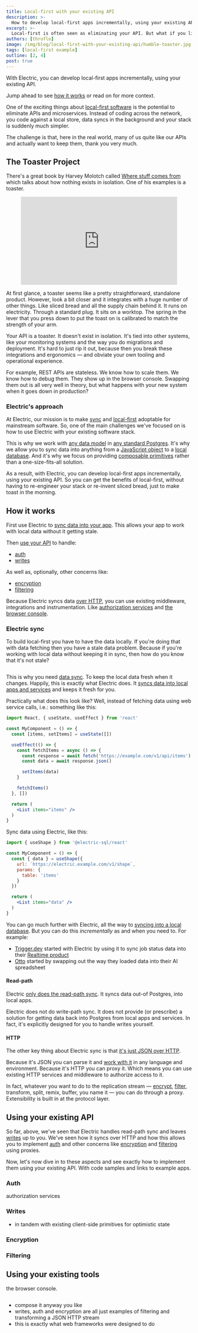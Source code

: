 ```yaml
---
title: Local-first with your existing API
description: >-
  How to develop local-first apps incrementally, using your existing API.
excerpt: >-
  Local-first is often seen as eliminating your API. But what if you like your API or need to keep it because of other code paths and integrations? This post shows how you can develop local-first apps incrementally, using your existing API.
authors: [thruflo]
image: /img/blog/local-first-with-your-existing-api/humble-toaster.jpg
tags: [local-first example]
outline: [2, 4]
post: true
---
```


<script setup>
  import BrowserConsolePNG from '/static/img/blog/browser-console.png?url'
  import NoStaleDataJGP from '/static/img/blog/no-stale-data.jpg?url'
</script>

<div class="warning custom-block github-alert">
  <p style="margin-bottom: 10px">
    With Electric, you can develop local-first apps incrementally,
    using your existing API.
  </p>
  <p>
    <span class="no-wrap">Jump ahead to see</span> <a href="#how-it-works">how it works</a> or read on for more context.
  </p>
</div>

One of the exciting things about [local-first software](/use-cases/local-first-software) is the potential to eliminate APIs and microservices. Instead of coding across the network, you code against a local store, data syncs in the background and your stack is suddenly much simpler.

The challenge is that, here in the real world, many of us quite like our APIs and actually want to keep them, thank you very much.

## The Toaster Project

There's a great book by Harvey Molotch called [Where stuff comes from](https://www.amazon.com/Where-Stuff-Comes-Toasters-Computers/dp/0415944007) which talks about how nothing exists in isolation. One of his examples is a toaster.

<figure style="max-width: 512px;">
  <div style="position:relative;height:0;padding-bottom:56.25%">
    <iframe src="https://embed.ted.com/talks/thomas_thwaites_how_i_built_a_toaster_from_scratch?subtitle=en" width="512px" height="288px" title="How I built a toaster -- from scratch" style="position:absolute;left:0;top:0;width:100%;height:100%" frameborder="0" scrolling="no" allowfullscreen>
    </iframe>
  </div>
</figure>

At first glance, a toaster seems like a pretty straightforward, standalone product. However, look a bit closer and it integrates with a huge number of other things. Like sliced bread and all the supply chain behind it. It runs on electricity. Through a standard plug. It sits on a worktop. The spring in the lever that you press down to put the toast on is calibrated to match the strength of your arm.

Your API is a toaster. It doesn't exist in isolation. It's tied into other systems, like your monitoring systems and the way you do migrations and deployment. It's hard to just rip it out, because then you break these integrations and ergonomics &mdash; and obviate your own tooling and operational experience.

For example, REST APIs are stateless. We know how to scale them. We know how to debug them. They show up in the browser console. Swapping them out is all very well in theory, but what happens with your new system when it goes down in production?

### Electric's approach

At Electric, our mission is to make [sync](/use-cases/state-transfer) and [local-first](/use-cases/local-first-software) adoptable for mainstream software. So, one of the main challenges we've focused on is how to use Electric with your existing software stack.

This is why we work with [any data model](/docs/guides/deployment#data-model-compatibility) in [any standard Postgres](/docs/guides/deployment#_1-running-postgres). It's why we allow you to sync data into anything from a [JavaScript object](/docs/api/clients/typescript#shape) to a [local database](/product/pglite). And it's why we focus on providing [composable primitives](/blog/2024/07/17/electric-next) rather than a one-size-fits-all solution.

As a result, with Electric, you can develop local-first apps incrementally, using your existing API. So you can get the benefits of local-first, without having to re-engineer your stack or re-invent sliced bread, just to make toast in the morning.

## How it works

First use Electric to [sync data into your app](#electric-sync). This allows your app to work with local data without it getting stale.

Then [use your API](#using-your-api) to handle:

- [auth](#auth)
- [writes](#writes)

As well as, optionally, other concerns like:

- [encryption](#encryption)
- [filtering](#filtering)

Because Electric syncs data [over HTTP](#http-and-json), you can use existing middleware, integrations and instrumentation. Like [authorization services](#external-auth-services) and [the browser console](#debugging-example).

### Electric sync

To build local-first you have to have the data locally. If you're doing that with data fetching then you have a stale data problem. Because if you're working with local data without keeping it in sync, then how do you know that it's not stale?

<figure style="max-width: 512px">
  <a :href="NoStaleDataJGP">
    <img :src="NoStaleDataJGP" />
  </a>
</figure>

This is why you need [data sync](/use-cases/data-sync). To keep the local data fresh when it changes. Happily, this is exactly what Electric does. It [syncs data into local apps and services](/product/electric) and keeps it fresh for you.

Practically what does this look like? Well, instead of fetching data using web service calls, i.e.: something like this:

```jsx
import React, { useState, useEffect } from 'react'

const MyComponent = () => {
  const [items, setItems] = useState([])

  useEffect(() => {
    const fetchItems = async () => {
      const response = await fetch('https://example.com/v1/api/items')
      const data = await response.json()

      setItems(data)
    }

    fetchItems()
  }, [])

  return (
    <List items="items" />
  )
}
```

Sync data using Electric, like this:

```jsx
import { useShape } from '@electric-sql/react'

const MyComponent = () => {
  const { data } = useShape({
    url: `https://electric.example.com/v1/shape`,
    params: {
      table: 'items'
    }
  })

  return (
    <List items="data" />
  )
}
```

You can go much further with Electric, all the way to [syncing into a local database](/product/pglite). But you can do this *incrementally* as and when you need to. For example:

- [Trigger.dev](https://trigger.dev/) started with Electric by using it to sync job status data into their [Realtime product](https://trigger.dev/launchweek/0/realtime)
- [Otto](https://ottogrid.ai) started by swapping out the way they loaded data into their AI spreadsheet

#### Read-path

Electric [only does the read-path sync](/docs/guides/writes#local-writes-with-electric). It syncs data out-of Postgres, into local apps.

Electric does not do write-path sync. It does not provide (or prescribe) a solution for getting data back into Postgres from local apps and services. In fact, it's explicitly designed for you to handle writes yourself.

#### HTTP

The other key thing about Electric sync is that [it's just JSON over HTTP](/docs/api/http).

Because it's JSON you can parse it and [work with it](/docs/guides/client-development) in any language and environment. Because it's HTTP you can proxy it. Which means you can use existing HTTP services and middleware to authorize access to it.

In fact, whatever you want to do to the replication stream &mdash; [encrypt](#encryption), [filter](#filtering), transform, split, remix, buffer, you name it &mdash; you can do through a proxy. Extensibility is built in at the protocol layer.

## Using your existing API

So far, above, we've seen that Electric handles read-path sync and leaves [writes](#writes) up to you. We've seen how it syncs over HTTP and how this allows you to implement [auth](#) and other concerns like [encryption](#) and [filtering](#) using proxies.

Now, let's now dive in to these aspects and see exactly how to implement them using your existing API. With code samples and links to example apps.

### Auth


authorization services

### Writes

  - in tandem with existing client-side primitives for optimistic state

### Encryption


### Filtering



## Using your existing tools

the browser console.

<p style="max-width: 512px">
  <a :href="BrowserConsolePNG">
    <img :src="BrowserConsolePNG" />
  </a>
</p>

- compose it anyway you like
- writes, auth and encryption are all just examples of filtering and transforming a JSON HTTP stream
- this is exactly what web frameworks were designed to do
